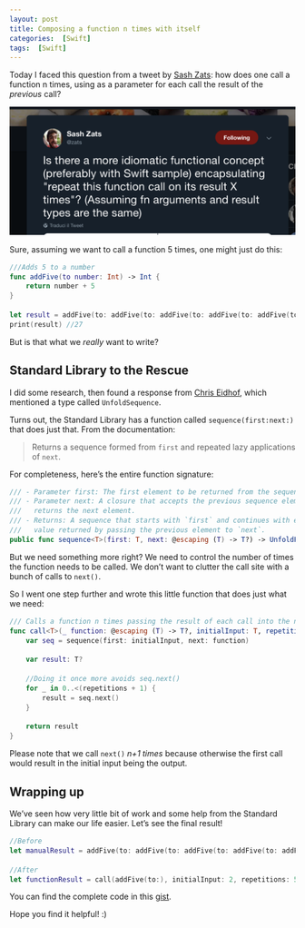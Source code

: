 ```yaml
---
layout: post
title: Composing a function n times with itself
categories:  [Swift]
tags:  [Swift]
---
```


Today I faced this question from a tweet by [Sash Zats](https://twitter.com/zats): how does one call a function n times, using as a parameter for each call the result of the *previous* call? 

![](/img/sashTweet.png)

Sure, assuming we want to call a function 5 times, one might just do this:

```swift
///Adds 5 to a number
func addFive(to number: Int) -> Int {
    return number + 5
}

let result = addFive(to: addFive(to: addFive(to: addFive(to: addFive(to: 2)))))
print(result) //27
```

But is that what we *really* want to write?

## Standard Library to the Rescue

I did some research, then found a response from [Chris Eidhof](https://twitter.com/chriseidhof), which mentioned a type called `UnfoldSequence`.

Turns out, the Standard Library has a function called `sequence(first:next:)` that does just that. From the documentation:

> Returns a sequence formed from `first` and repeated lazy applications of `next`.
 
For completeness, here’s the entire function signature:

```swift
/// - Parameter first: The first element to be returned from the sequence.
/// - Parameter next: A closure that accepts the previous sequence element and
///   returns the next element.
/// - Returns: A sequence that starts with `first` and continues with every
///   value returned by passing the previous element to `next`.
public func sequence<T>(first: T, next: @escaping (T) -> T?) -> UnfoldFirstSequence<T>
```

But we need something more right?  We need to control the number of times the function needs to be called. We don’t want to clutter the call site with a bunch of calls to `next()`.

So I went one step further and wrote this little function that does just what we need:

```swift
/// Calls a function n times passing the result of each call into the next call.
func call<T>(_ function: @escaping (T) -> T?, initialInput: T, repetitions: Int) -> T? {
    var seq = sequence(first: initialInput, next: function)
    
    var result: T?
    
    //Doing it once more avoids seq.next()
    for _ in 0..<(repetitions + 1) {
        result = seq.next()
    }
    
    return result
}
```

Please note that we call `next()` *n+1 times* because otherwise the first call would result in the initial input being the output. 

## Wrapping up

We’ve seen how very little bit of work and some help from the Standard Library can make our life easier. Let’s see the final result!

```swift
//Before
let manualResult = addFive(to: addFive(to: addFive(to: addFive(to: addFive(to: 2)))))

//After
let functionResult = call(addFive(to:), initialInput: 2, repetitions: 5)
```

You can find the complete code in this [gist](https://gist.github.com/marcocapano/5f80311fb843d5b0c5148c790b8d346e).

Hope you find it helpful! :)
